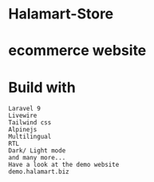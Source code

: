 # Halamart-Store
# ecommerce website 

# Build with
```
Laravel 9
Livewire
Tailwind css
Alpinejs
Multilingual
RTL
Dark/ Light mode
and many more...
Have a look at the demo website
demo.halamart.biz
```
